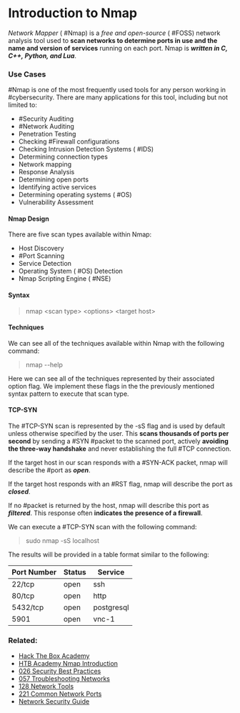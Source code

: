# Introduction to Nmap

*Network Mapper* ( #Nmap) is a *free and open-source* ( #FOSS) network analysis tool used to **scan networks to determine ports in use and the name and version of services** running on each port. Nmap is ***written in C, C++, Python, and Lua***.

### Use Cases

#Nmap is one of the most frequently used tools for any person working in #cybersecurity. There are many applications for this tool, including but not limited to:

- #Security Auditing
- #Network Auditing
- Penetration Testing
- Checking #Firewall configurations
- Checking Intrusion Detection Systems ( #IDS)
- Determining connection types
- Network mapping
- Response Analysis
- Determining open ports
- Identifying active services
- Determining operating systems ( #OS)
- Vulnerability Assessment

#### Nmap Design

There are five scan types available within Nmap:

- Host Discovery
- #Port Scanning
- Service Detection 
- Operating System ( #OS) Detection
- Nmap Scripting Engine ( #NSE)

#### Syntax

>nmap \<scan type> \<options> \<target host>

#### Techniques

We can see all of the techniques available within Nmap with the following command:

>nmap --help

Here we can see all of the techniques represented by their associated option flag. We implement these flags in the the previously mentioned syntax pattern to execute that scan type.

#### TCP-SYN 

The #TCP-SYN scan is represented by the -sS flag and is used by default unless otherwise specified by the user. This **scans thousands of ports per second** by sending a #SYN #packet to the scanned port, actively **avoiding the three-way handshake** and never establishing the full #TCP connection.

If the target host in our scan responds with a #SYN-ACK packet, nmap will describe the #port as ***open***. 

If the target host responds with an #RST flag, nmap will describe the port as ***closed***.

If no #packet is returned by the host, nmap will describe this port as ***filtered***. This response often **indicates the presence of a firewall**.

We can execute a #TCP-SYN scan with the following command:

>sudo nmap -sS localhost

The results will be provided in a table format similar to the following:

| Port Number | Status | Service |
| ----------- | ------ | ------- |
| 22/tcp      | open   | ssh     |
| 80/tcp            | open       | http        |
| 5432/tcp            | open       | postgresql        |
| 5901            | open       | vnc-1        |
### Related:

- [Hack The Box Academy](https://academy.hackthebox.com/ 'hack the box academy home page')
- [HTB Academy Nmap Introduction](https://academy.hackthebox.com/module/19/section/100 'HTB academy introduction with nmap')
- [026 Security Best Practices](026%20Security%20Best%20Practices.md)
- [057 Troubleshooting Networks](057%20Troubleshooting%20Networks.md)
- [128 Network Tools](128%20Network%20Tools.md)
- [221 Common Network Ports](221%20Common%20Network%20Ports.md)
- [Network Security Guide](Network%20Security%20Guide.md)